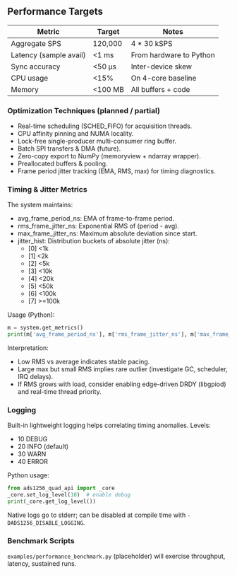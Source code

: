 ## Performance Targets

| Metric | Target | Notes |
|--------|--------|-------|
| Aggregate SPS | 120,000 | 4 * 30 kSPS |
| Latency (sample avail) | <1 ms | From hardware to Python |
| Sync accuracy | <50 µs | Inter-device skew |
| CPU usage | <15% | On 4-core baseline |
| Memory | <100 MB | All buffers + code |

### Optimization Techniques (planned / partial)
* Real-time scheduling (SCHED_FIFO) for acquisition threads.
* CPU affinity pinning and NUMA locality.
* Lock-free single-producer multi-consumer ring buffer.
* Batch SPI transfers & DMA (future).
* Zero-copy export to NumPy (memoryview + ndarray wrapper).
* Preallocated buffers & pooling.
* Frame period jitter tracking (EMA, RMS, max) for timing diagnostics.

### Timing & Jitter Metrics
The system maintains:
* avg_frame_period_ns: EMA of frame-to-frame period.
* rms_frame_jitter_ns: Exponential RMS of (period - avg).
* max_frame_jitter_ns: Maximum absolute deviation since start.
* jitter_hist: Distribution buckets of absolute jitter (ns):
	* [0] <1k
	* [1] <2k
	* [2] <5k
	* [3] <10k
	* [4] <20k
	* [5] <50k
	* [6] <100k
	* [7] >=100k

Usage (Python):
```python
m = system.get_metrics()
print(m['avg_frame_period_ns'], m['rms_frame_jitter_ns'], m['max_frame_jitter_ns'])
```
Interpretation:
* Low RMS vs average indicates stable pacing.
* Large max but small RMS implies rare outlier (investigate GC, scheduler, IRQ delays).
* If RMS grows with load, consider enabling edge-driven DRDY (libgpiod) and real-time thread priority.

### Logging
Built-in lightweight logging helps correlating timing anomalies. Levels:
* 10 DEBUG
* 20 INFO (default)
* 30 WARN
* 40 ERROR

Python usage:
```python
from ads1256_quad_api import _core
_core.set_log_level(10)  # enable debug
print(_core.get_log_level())
```
Native logs go to stderr; can be disabled at compile time with `-DADS1256_DISABLE_LOGGING`.

### Benchmark Scripts
`examples/performance_benchmark.py` (placeholder) will exercise throughput, latency, sustained runs.
